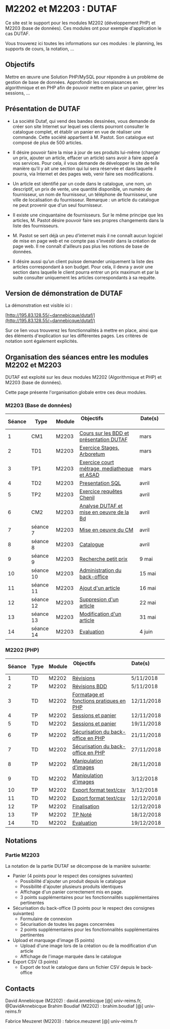 # M2202 et M2203 : DUTAF

Ce site est le support pour les modules M2202 (développement PHP) et M2203 (base de données). Ces modules ont pour exemple 
d'application le cas DUTAF.

Vous trouverez ici toutes les informations sur ces modules : le planning, les supports de cours, la notation, ...

## Objectifs

Mettre en œuvre une Solution PHP/MySQL pour répondre à un problème de gestion de base de données. Approfondir les connaissances en algorithmique et en PHP afin de pouvoir mettre en place un panier, gérer les sessions, ...

## Présentation de DUTAF

* La société Dutaf, qui vend des bandes dessinées, vous demande de créer son site Internet sur lequel ses clients pourront consulter le catalogue complet, et établir un panier en vue de réaliser une commande. Cette société appartient à M. Pastot. Son catalogue est composé de plus de 500 articles. 

* II désire pouvoir faire la mise à jour de ses produits lui-même (changer un prix, ajouter un article, effacer un article) sans avoir à faire appel à vos services. Pour cela, il vous demande de développer le site de telle manière qu’il y ait une section qui lui sera réservée et dans laquelle il pourra, via Internet et des pages web, venir faire ses modifications. 

* Un article est identifié par un code dans le catalogue, une nom, un descriptif, un prix de vente, une quantité disponible, un numéro de fournisseur, un nom de fournisseur, un téléphone de fournisseur, une ville de localisation du fournisseur. Remarque : un article du catalogue ne peut provenir que d'un seul fournisseur. 

* II existe une cinquantaine de fournisseurs. Sur le même principe que les articles, M. Pastot désire pouvoir faire ses propres changements dans la liste des fournisseurs. 

* M. Pastot se sert déjà un peu d’internet mais il ne connaît aucun logiciel de mise en page web et ne compte pas s'investir dans la création de page web. II ne connaît d'ailleurs pas plus les notions de base de données. 

* II désire aussi qu’un client puisse demander uniquement la liste des articles correspondant à son budget. Pour cela, il devra y avoir une section dans laquelle le client pourra entrer un prix maximum et par la suite consulter uniquement les articles correspondants à sa requête. 

## Version de démonstration de DUTAF

La démonstration est visible ici : 

[http://195.83.128.55/~dannebicque/dutaf/](http://195.83.128.55/~dannebicque/dutaf/)

Sur ce lien vous trouverez les fonctionnalités à mettre en place, ainsi que des éléments d'explication sur les différentes pages. Les critères de notation sont également explicités.


## Organisation des séances entre les modules M2202 et M2203

DUTAF est exploité sur les deux modules M2202 (Algorithmique et PHP) et M2203 (base de données).

Cette page présente l'organisation globale entre ces deux modules.

### M2203 (Base de données)

| Séance | Type  | Module | Objectifs                                         | Date(s)              |
| ------ | ----- | ------ | --------------------------------------------------| ----------------------- |
|    1   | CM1 | M2203 | [Cours sur les BDD et présentation DUTAF](M2203-seance-1.md) | mars |
|    2   | TD1 | M2203 | [Exercice Stages, Arboretum](M2203-seance-2.md)  | mars |
| 3 | TP1 | M2203 | [Exercice court métrage, mediatheque et ASAD](M2203-seance-3.md)  | mars |
| 4 | TD2 | M2203 | [Presentation SQL](M2203-seance-1bis.md) | avril |
| 5 | TP2 | M2203 | [Exercice requêtes Chenil](M2203-seance-4.md) | avril |
| 6 | CM2 | M2203 | [Analyse DUTAF et mise en oeuvre de la Bd](M2203-seance-5.md)  | avril |
| 7 | séance 7 | M2203 | [Mise en oeuvre du CM](M2203-seance-5.md) | avril |
| 8 | séance 8 | M2203 | [Catalogue](M2203-seance-7.md)  | avril |
| 9 | séance 9 | M2203 | [Recherche petit prix](M2203-seance-8.md) | 9 mai |
| 10 | séance 10 | M2203 | [Administration du back-office](M2203-seance-9.md)  | 15 mai |
| 11 | séance 11 | M2203 | [Ajout d'un article](M2203-seance-10.md) | 16 mai |
| 12 | séance 12 | M2203 | [Suppresion d'un article](M2203-seance-11.md) | 22 mai |
| 13 | séance 13 | M2203 | [Modification d'un article](M2203-seance-12.md) | 31 mai |
| 14 | séance 14 | M2203 | [Evaluation](M2203-seance-13.md) | 4 juin |


[^1]: 2017/2018, A titre indicatif. Vérifier l'emploi du temps

### M2202 (PHP)

| Séance | Type  | Module | Objectifs                                         | Date(s)           |
| ------ | ----- | ------ | --------------------------------------------------| ----------------------- |
|    1   | TD | M2202 | [Révisions](M2202-seance-1.md) | 5/11/2018 |
|    2   | TP | M2202 | [Révisions BDD](M2202-seance-2.md)  | 5/11/2018 |
| 3 | TD | M2202 | [Formatage et fonctions pratiques en PHP](M2202-seance-3.md)  | 12/11/2018 |
| 4 | TP | M2202 | [Sessions et panier](M2202-seance-4.md) | 12/11/2018 |
| 5 | TD | M2202 | [Sessions et panier](M2202-seance-5.md) | 19/11/2018 |
| 6 | TP | M2202 | [Sécurisation du back-office en PHP](M2202-seance-6.md)  | 21/11/2018 |
| 7 | TD | M2202 | [Sécurisation du back-office en PHP](M2202-seance-7.md) | 27/11/2018 |
| 8 | TP | M2202 | [Manipulation d'images](M2202-seance-8.md)  | 28/11/2018 |
| 9 | TD | M2202 | [Manipulation d'images](M2202-seance-9.md) | 3/12/2018 |
| 10 | TP | M2202 | [Export format text/csv](M2202-seance-10.md)  | 3/12/2018 |
| 11 | TD | M2202 | [Export format text/csv](M2202-seance-11.md) | 12/12/2018 |
| 12 | TP | M2202 | [Finalisation](M2202-seance-12.md) | 12/12/2018 |
| 13 | TP | M2202 | [TP Noté](M2202-seance-12.md) | 18/12/2018 |
| 14 | TD | M2202 | [Evaluation](M2202-seance-14.md) | 19/12/2018 |

## Notations

### Partie M2203

La notation de la partie DUTAF se décompose de la manière suivante:

* Panier (4 points pour le respect des consignes suivantes)
  * Possibilité d'ajouter un produit depuis le catalogue
  * Possibilité d'ajouter plusieurs produits identiques
  * Affichage d'un panier correctement mis en page.
  * 3 points supplémentaires pour les fonctionnalités supplémentaires pertinentes
* Sécurisation du back-office (3 points pour le respect des consignes suivantes)
  * Formulaire de connexion
  * Sécurisation de toutes les pages concernées
  * 2 points supplémentaires pour les fonctionnalités supplémentaires pertinentes
* Upload et marquage d'image (5 points)
  * Upload d'une image lors de la création ou de la modification d'un article
  * Affichage de l'image marquée dans le catalogue
* Export CSV (3 points)
  * Export de tout le catalogue dans un fichier CSV depuis le back-office

## Contacts

David Annebicque (M2202) : david.annebicque [@] univ-reims.fr,  @DavidAnnebicque
Brahim Boudiaf (M2202) : brahim.boudiaf [@] univ-reims.fr

Fabrice Meuzeret (M2203) : fabrice.meuzeret [@] univ-reims.fr
